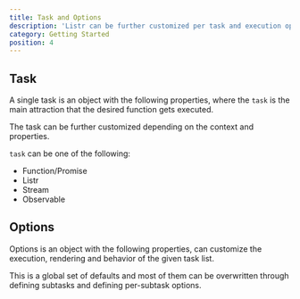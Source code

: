 ```yaml
---
title: Task and Options
description: 'Listr can be further customized per task and execution options.'
category: Getting Started
position: 4
---
```


## Task

A single task is an object with the following properties, where the `task` is the main attraction that the desired function gets executed.

The task can be further customized depending on the context and properties.

`task` can be one of the following:

- Function/Promise
- Listr
- Stream
- Observable

<ExternalTsDoc src="https://raw.githubusercontent.com/cenk1cenk2/listr2/master/docs/interfaces/index.ListrTask.md" behead="1"></ExternalTsDoc>

## Options

Options is an object with the following properties, can customize the execution, rendering and behavior of the given task list.

This is a global set of defaults and most of them can be overwritten through defining subtasks and defining per-subtask options.

<ExternalTsDoc src="https://raw.githubusercontent.com/cenk1cenk2/listr2/master/docs/interfaces/index.ListrOptions.md" behead="1"></ExternalTsDoc>
